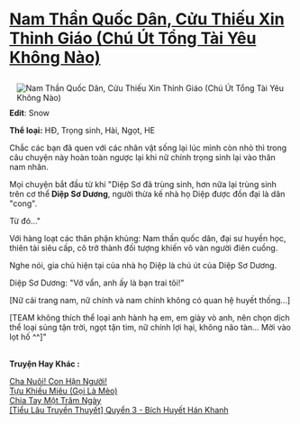 <a href="https://utruyen.com/nam-than-quoc-dan-cuu-thieu-xin-thinh-giao-chu-ut-tong-tai-yeu-khong-nao/19254/" title="Nam Thần Quốc Dân, Cửu Thiếu Xin Thỉnh Giáo (Chú Út Tổng Tài Yêu Không Nào)"><h1>Nam Thần Quốc Dân, Cửu Thiếu Xin Thỉnh Giáo (Chú Út Tổng Tài Yêu Không Nào)</h1></a><div style="display:table"><img align="right" style="float: left; padding: 10px;" src="https://utruyen.com/images/story/200x260/nam-than-quoc-dan-cuu-thieu-xin-thinh-giao-chu-ut-tong-tai-yeu-khong-nao.jpg" alt="Nam Thần Quốc Dân, Cửu Thiếu Xin Thỉnh Giáo (Chú Út Tổng Tài Yêu Không Nào)"><b>Edit</b>: Snow<p></p><b>Thể loại:</b> HĐ, Trọng sinh, Hài, Ngọt, HE<p></p>Chắc các bạn đã quen với các nhân vật sống lại lúc mình còn nhỏ thì trong câu chuyện này hoàn toàn ngược lại khi nữ chính trọng sinh lại vào thân nam nhân.<p></p>Mọi chuyện bắt đầu từ khi "Diệp Sơ đã trùng sinh, hơn nữa lại trùng sinh trên cơ thể<b> Diệp Sơ Dương</b>, người thừa kế nhà họ Diệp được đồn đại là dân "cong".<p></p>Từ đó..."<p></p>Với hàng loạt các thân phận khủng: Nam thần quốc dân, đại sư huyền học, thiên tài siêu cấp, cô trở thành đối tượng khiến vô vàn người điên cuồng.<p></p>Nghe nói, gia chủ hiện tại của nhà họ Diệp là chú út của Diệp Sơ Dương.<p></p>Diệp Sơ Dương: "Vớ vẩn, anh ấy là bạn trai tôi!"<p></p>[Nữ cải trang nam, nữ chính và nam chính không có quan hệ huyết thống...]<p></p>[TEAM không thích thể loại anh hành hạ em, em giày vò anh, nên chọn dịch thể loại sủng tận trời, ngọt tận tim, nữ chính lợi hại, không não tàn... Mời vào lọt hố ^^]"</div><p><br><b>Truyện Hay Khác :</b></p><a href="https://utruyen.com/cha-nuoi-con-han-nguoi/18896/" alt="Cha Nuôi! Con Hận Người!">Cha Nuôi! Con Hận Người!</a><br/><a href="https://github.com/quanluxury/ngontinh_sac/tree/master/truyenhay/19523/" alt="Tựu Khiếu Miêu (Gọi Là Mèo)">Tựu Khiếu Miêu (Gọi Là Mèo)</a><br/><a href="https://github.com/quanluxury/dammy/tree/master/truyenhay/22566/" alt="Chia Tay Một Trăm Ngày">Chia Tay Một Trăm Ngày</a><br/><a href="https://github.com/quanluxury/dammy/tree/master/truyenhay/11333/" alt="[Tiểu Lâu Truyền Thuyết] Quyển 3 - Bích Huyết Hán Khanh">[Tiểu Lâu Truyền Thuyết] Quyển 3 - Bích Huyết Hán Khanh</a><br/>